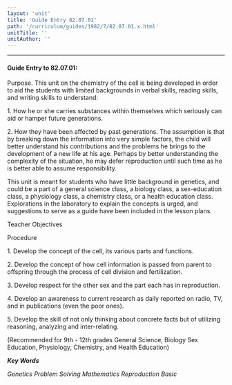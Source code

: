 ```yaml
---
layout: 'unit'
title: 'Guide Entry 82.07.01'
path: '/curriculum/guides/1982/7/82.07.01.x.html'
unitTitle: ''
unitAuthor: ''
---
```


<body>
<hr/>
 <h4>
  Guide Entry to 82.07.01:
 </h4>
 Purpose.  This unit on the chemistry of the cell is being developed in order to aid the students with limited backgrounds in verbal skills, reading skills, and writing skills to understand:
 <p>
  1.  How he or she carries substances within themselves which seriously can aid or hamper future generations.
 </p>
 <p>
  2.  How they have been affected by past generations.  The assumption is that by breaking down the information into very simple factors, the child will better understand his contributions and the problems he brings to the development of a new life at his age.  Perhaps by better understanding the complexity of the situation, he may defer reproduction until such time as he is better able to assume responsibility.
 </p>
 <p>
  This unit is meant for students who have little background in genetics, and could be a part of a general science class, a biology class, a sex-education class, a physiology class, a chemistry class, or a health education class.  Explorations in the laboratory to explain the concepts is urged, and suggestions to serve as a guide have been included in the lesson plans.
 </p>
 <p>
  Teacher Objectives
 </p>
 <p>
  Procedure
 </p>
 <p>
  1.  Develop the concept of the cell, its various parts and functions.
 </p>
 <p>
  2.  Develop the concept of how cell information is passed from parent to offspring through the process of cell division and fertilization.
 </p>
 <p>
  3.  Develop respect for the other sex and the part each has in reproduction.
 </p>
 <p>
  4.  Develop an awareness to current research as daily reported on radio, TV, and in publications (even the poor ones).
 </p>
 <p>
  5.  Develop the skill of not only thinking about concrete facts but of utilizing reasoning, analyzing and inter-relating.
 </p>
 <p>
  (Recommended for 9th - 12th grades General Science, Biology Sex Education, Physiology, Chemistry, and Health Education)
 </p>
<p>
  <b>
   <i>
    Key Words
   </i>
  </b>
  <br/>
 </p>
 <p>
  <i>
   Genetics Problem Solving Mathematics Reproduction Basic
  </i>
 </p>

</body>
